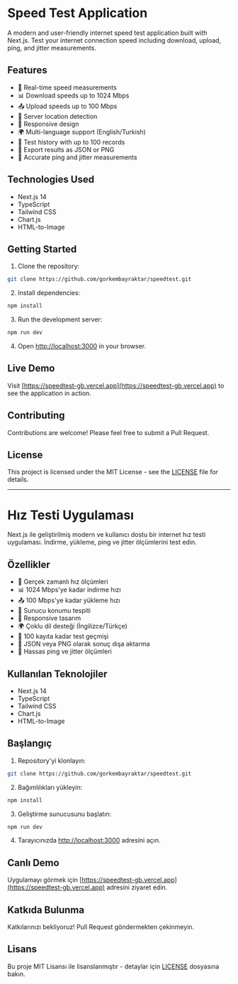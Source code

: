 # Speed Test Application

A modern and user-friendly internet speed test application built with Next.js. Test your internet connection speed including download, upload, ping, and jitter measurements.

## Features

- 🚀 Real-time speed measurements
- 📊 Download speeds up to 1024 Mbps
- 📤 Upload speeds up to 100 Mbps
- 📍 Server location detection
- 📱 Responsive design
- 🌍 Multi-language support (English/Turkish)
- 📜 Test history with up to 100 records
- 💾 Export results as JSON or PNG
- 🎯 Accurate ping and jitter measurements

## Technologies Used

- Next.js 14
- TypeScript
- Tailwind CSS
- Chart.js
- HTML-to-Image

## Getting Started

1. Clone the repository:
```bash
git clone https://github.com/gorkembayraktar/speedtest.git
```

2. Install dependencies:
```bash
npm install
```

3. Run the development server:
```bash
npm run dev
```

4. Open [http://localhost:3000](http://localhost:3000) in your browser.

## Live Demo

Visit [https://speedtest-gb.vercel.app](https://speedtest-gb.vercel.app) to see the application in action.

## Contributing

Contributions are welcome! Please feel free to submit a Pull Request.

## License

This project is licensed under the MIT License - see the [LICENSE](LICENSE) file for details.

---

# Hız Testi Uygulaması

Next.js ile geliştirilmiş modern ve kullanıcı dostu bir internet hız testi uygulaması. İndirme, yükleme, ping ve jitter ölçümlerini test edin.

## Özellikler

- 🚀 Gerçek zamanlı hız ölçümleri
- 📊 1024 Mbps'ye kadar indirme hızı
- 📤 100 Mbps'ye kadar yükleme hızı
- 📍 Sunucu konumu tespiti
- 📱 Responsive tasarım
- 🌍 Çoklu dil desteği (İngilizce/Türkçe)
- 📜 100 kayıta kadar test geçmişi
- 💾 JSON veya PNG olarak sonuç dışa aktarma
- 🎯 Hassas ping ve jitter ölçümleri

## Kullanılan Teknolojiler

- Next.js 14
- TypeScript
- Tailwind CSS
- Chart.js
- HTML-to-Image

## Başlangıç

1. Repository'yi klonlayın:
```bash
git clone https://github.com/gorkembayraktar/speedtest.git
```

2. Bağımlılıkları yükleyin:
```bash
npm install
```

3. Geliştirme sunucusunu başlatın:
```bash
npm run dev
```

4. Tarayıcınızda [http://localhost:3000](http://localhost:3000) adresini açın.

## Canlı Demo

Uygulamayı görmek için [https://speedtest-gb.vercel.app](https://speedtest-gb.vercel.app) adresini ziyaret edin.

## Katkıda Bulunma

Katkılarınızı bekliyoruz! Pull Request göndermekten çekinmeyin.

## Lisans

Bu proje MIT Lisansı ile lisanslanmıştır - detaylar için [LICENSE](LICENSE) dosyasına bakın. 